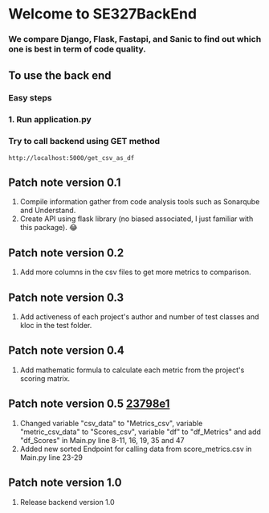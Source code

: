 # Welcome to SE327BackEnd
### We compare Django, Flask, Fastapi, and Sanic to find out which one is best in term of code quality.
## To use the back end
### Easy steps
### 1. Run application.py
### Try to call backend using GET method
```
http://localhost:5000/get_csv_as_df
```
## Patch note version 0.1
1. Compile information gather from code analysis tools such as Sonarqube and Understand.
2. Create API using flask library (no biased associated, I just familiar with this package). :joy:

## Patch note version 0.2
1. Add more columns in the csv files to get more metrics to comparison.

## Patch note version 0.3
1. Add activeness of each project's author and number of test classes and kloc in the test folder.

## Patch note version 0.4
1. Add mathematic formula to calculate each metric from the project's scoring matrix.

## Patch note version 0.5 [23798e1](https://github.com/953327-Project/BackEnd/commit/23798e1055871504d46bad306b479f4f602d8c8e)
1. Changed variable "csv_data" to "Metrics_csv", variable "metric_csv_data" to "Scores_csv", variable "df" to "df_Metrics" and add "df_Scores" in Main.py line 8-11, 16, 19, 35 and 47
2. Added new sorted Endpoint for calling data from score_metrics.csv in Main.py line 23-29

## Patch note version 1.0
1. Release backend version 1.0
